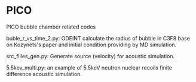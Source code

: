# PICO
PICO bubble chamber related codes 

buble_r_vs_time_2.py: ODEINT calculate the radius of bubble in C3F8 base on Kozynets's paper and initial condition providing by MD simulation.

src_fliles_gen.py: Generate source (velocity) for acoustic simulation.

5.5kev_multi.py: an example of 5.5keV neutron nuclear recoils finite difference acoustic simulation.
